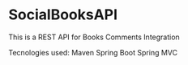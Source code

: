 # SocialBooksAPI
This is a REST API for Books Comments Integration

Tecnologies used:
	Maven
	Spring Boot
	Spring MVC
